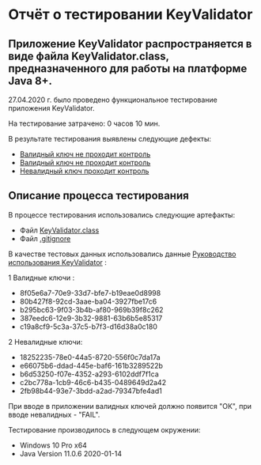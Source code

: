 # Отчёт о тестировании KeyValidator

## Приложение KeyValidator распространяется в виде файла KeyValidator.class, предназначенного для работы на платформе Java 8+.

27.04.2020 г.  было проведено функциональное тестирование  приложения KeyValidator.

На тестирование затрачено: 0 часов 10 мин. 

В результате тестирования выявлены следующие дефекты:

* [Валидный ключ не проходит контроль](https://github.com/Gnucheva/-1---KeyValidator/issues/1)
* [Валидный ключ не проходит контроль](https://github.com/Gnucheva/-1---KeyValidator/issues/2)
* [Невалидный ключ проходит контроль](https://github.com/Gnucheva/-1---KeyValidator/issues/3)

## Описание процесса тестирования

В процессе тестирования использовались следующие артефакты:
* Файл [KeyValidator.class](https://github.com/netology-code/javaqa-homeworks/blob/master/intro/artifacts/KeyValidator.class)
* Файл [.gitignore](https://github.com/netology-code/javaqa-homeworks/blob/master/.gitignore)

В качестве тестовых данных использовались данные [Руководство использования KeyValidator](https://github.com/netology-code/javaqa-homeworks/blob/master/intro/user-manual.md) :

1 Валидные ключи :

* 8f05e6a7-70e9-33d7-bfe7-b19eae0d8998
* 80b427f8-92cd-3aae-ba04-3927fbe17c6
* b295bc63-9f03-3b4b-af80-969b39f8c262
* 387eedc6-12e9-3b32-9881-63b6b5e85317
* c19a8cf9-5c3a-37c5-b7f3-d16d38a0c180

2 Невалидные ключи:

 * 18252235-78e0-44a5-8720-556f0c7da17a
 * e66075b6-ddad-445e-baf6-161b3289522b
 * b6d53250-f07e-4352-a293-6102ddf7f1ca
 * c2bc778a-1cb9-46c6-b435-0489649d2a42
 * 2fb98b44-93e7-3bdd-a2ad-79347bfe4ad1
 
 При вводе в приложении валидных ключей должно появится "ОК", при вводе невалидных - "FAIL".

Тестирование производилось в следующем окружении:
* Windows 10 Pro x64
* Java Version 11.0.6 2020-01-14
